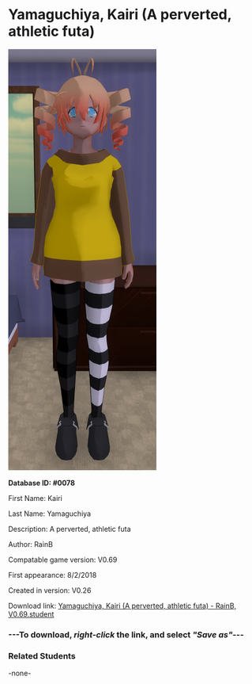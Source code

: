 # Yamaguchiya, Kairi (A perverted, athletic futa)

<img src="../../Files/Images/Yamaguchiya, Kairi (A perverted, athletic futa).png" title="Yamaguchiya, Kairi (A perverted, athletic futa) - RainB, V0.69">

**Database ID: #0078**

First Name: Kairi

Last Name: Yamaguchiya

Description: A perverted, athletic futa

Author: RainB

Compatable game version: V0.69

First appearance: 8/2/2018

Created in version: V0.26

Download link: <a href="https://raw.githubusercontent.com/Arbiter1223/Daigaku-Gurashi-Custom-Students/master/Files/Student%20Files/Yamaguchiya%2C%20Kairi%20(A%20perverted%2C%20athletic%20futa)%20-%20RainB%2C%20V0.69.student">Yamaguchiya, Kairi (A perverted, athletic futa) - RainB, V0.69.student</a>

### ---**To download, _right-click_ the link, and select _"Save as"_**---

### Related Students

-none-
